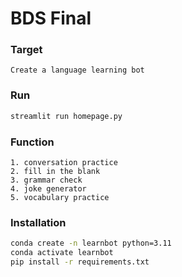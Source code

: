 # BDS Final
### Target
```
Create a language learning bot
```

### Run
```bash
streamlit run homepage.py
```

### Function
```
1. conversation practice
2. fill in the blank
3. grammar check
4. joke generator
5. vocabulary practice
```

### Installation
```bash
conda create -n learnbot python=3.11
conda activate learnbot
pip install -r requirements.txt
```
